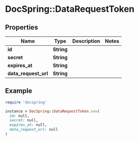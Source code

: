# DocSpring::DataRequestToken

## Properties

| Name | Type | Description | Notes |
| ---- | ---- | ----------- | ----- |
| **id** | **String** |  |  |
| **secret** | **String** |  |  |
| **expires_at** | **String** |  |  |
| **data_request_url** | **String** |  |  |

## Example

```ruby
require 'docspring'

instance = DocSpring::DataRequestToken.new(
  id: null,
  secret: null,
  expires_at: null,
  data_request_url: null
)
```

